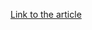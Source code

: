 [Link to the article](https://docs.microsoft.com/en-us/windows/win32/dlls/dynamic-link-library-security?redirectedfrom=MSDN)
